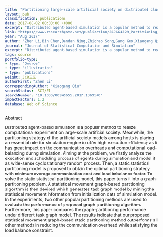 ```yaml
---
title: "Partitioning large-scale artificial society on distributed cluster with statistical movement graph"
layout: pub
classification: publications
date: 2017-08-02 00:00:00 +0000
excerpt: "Distributed agent-based simulation is a popular method to realize computational experiment on large-scale artificial society. Meanwhile, the partitioning strategy of the artificial society models among hosts is playing an essential role for simulation engine to offer high execution efficiency as it has great impact on the communication overheads an..."
link: "https://www.researchgate.net/publication/319664329_Partitioning_large-scale_artificial_society_on_distributed_cluster_with_statistical_movement_graph"
year: "Aug 2017"
author: "Zhen Li,Bin Chen,Dandan Ning,Zhichao Song,Gang Guo,Xiaogang Qiu,"
journal: "Journal of Statistical Computation and Simulation"
excerpt: "Distributed agent-based simulation is a popular method to realize computational experiment on large-scale artificial society. Meanwhile, the partitioning strategy of the artificial society models among hosts is playing an essential role for simulation engine to offer high execution efficiency as it has great impact on the communication overheads an..."
tags: source
portfolio-type: 
- type: "Source"
- type: "illustration"
- type: "publications"
weight: JCR三区
authorFirst: "Zhen Li"
correspondingAuthor: "Xiaogang Qiu"
searchStatus:  SCI/EI
searchNumber: "10.1080/00949655.2017.1369540"
impactFactors: 1.2
database: Web of Science
---
```

Abstract

Distributed agent-based simulation is a popular method to realize computational experiment on large-scale artificial society. Meanwhile, the partitioning strategy of the artificial society models among hosts is playing an essential role for simulation engine to offer high execution efficiency as it has great impact on the communication overheads and computational load-balancing during simulation. Aiming at the problem, we firstly analyze the execution and scheduling process of agents during simulation and model it as wide-sense cyclostationary random process. Then, a static statistical partitioning model is proposed to obtain the optimal partitioning strategy with minimum average communication cost and load imbalance factor. To solve the static statistical partitioning model, this paper turns it into a graph-partitioning problem. A statistical movement graph-based partitioning algorithm is then devised which generates task graph model by mining the statistical movement information from initialization data of simulation model. In the experiments, two other popular partitioning methods are used to evaluate the performance of proposed graph-partitioning algorithm. Furthermore, this paper compares the graph-partitioning performance under different task graph model. The results indicate that our proposed statistical movement graph-based static partitioning method outperforms all other methods in reducing the communication overhead while satisfying the load balance constraint.